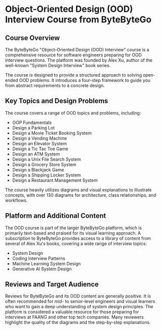 # Object-Oriented Design (OOD) Interview Course from ByteByteGo

## Course Overview

The ByteByteGo "Object-Oriented Design (OOD) Interview" course is a comprehensive resource for software engineers preparing for OOD interview questions. The platform was founded by Alex Xu, author of the well-known "System Design Interview" book series.

The course is designed to provide a structured approach to solving open-ended OOD problems. It introduces a four-step framework to guide you from abstract requirements to a concrete design.

## Key Topics and Design Problems

The course covers a range of OOD topics and problems, including:

* OOP Fundamentals
* Design a Parking Lot
* Design a Movie Ticket Booking System
* Design a Vending Machine
* Design an Elevator System
* Design a Tic Tac Toe Game
* Design an ATM System
* Design a Unix File Search System
* Design a Grocery Store System
* Design a Blackjack Game
* Design a Shipping Locker System
* Design a Restaurant Management System

The course heavily utilizes diagrams and visual explanations to illustrate concepts, with over 130 diagrams for architecture, class relationships, and workflows.

## Platform and Additional Content

The OOD course is part of the larger ByteByteGo platform, which is primarily text-based and praised for its visual learning approach. A subscription to ByteByteGo provides access to a library of content from several of Alex Xu's books, covering a wide range of interview topics:

* System Design
* Coding Interview Patterns
* Machine Learning System Design
* Generative AI System Design

## Reviews and Target Audience

Reviews for ByteByteGo and its OOD content are generally positive. It is often recommended for mid- to senior-level engineers and visual learners who want to gain a deep understanding of system design principles. The platform is considered a valuable resource for those preparing for interviews at FAANG and other top tech companies. Many reviewers highlight the quality of the diagrams and the step-by-step explanations.
